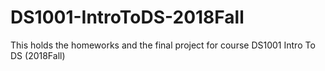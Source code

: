 # DS1001-IntroToDS-2018Fall
This holds the homeworks and the final project for course DS1001 Intro To DS (2018Fall)
